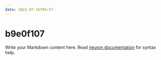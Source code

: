 ```yaml
---
date: 2022-07-16T04:57
---
```


# b9e0f107

Write your Markdown content here. Read [neuron documentation](https://neuron.zettel.page/2011404.html) for syntax help.

